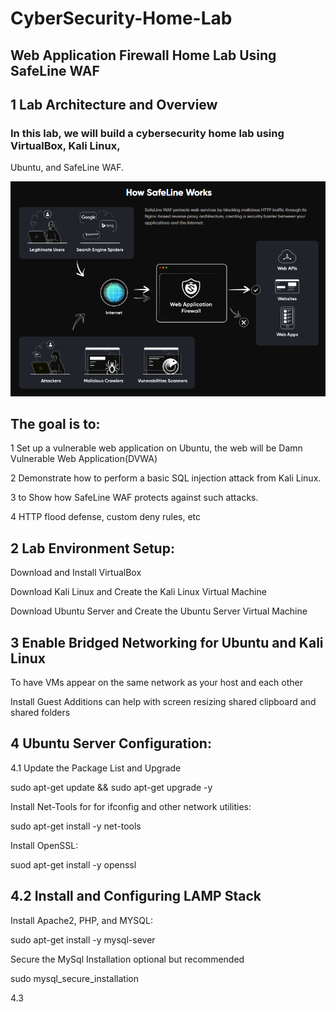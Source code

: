 
# CyberSecurity-Home-Lab
## Web Application Firewall Home Lab Using SafeLine WAF

## 1 Lab Architecture and Overview

### In this lab, we will build a cybersecurity home lab using VirtualBox, Kali Linux,
Ubuntu, and SafeLine WAF.


![image alt](https://github.com/Teddy-hub-oss/CyberSecurity-Home-Lab/blob/main/img.png?raw=true)




## The goal is to:

1 Set up a vulnerable web application on Ubuntu, the web will be Damn Vulnerable Web Application(DVWA)

2 Demonstrate how to perform a basic SQL injection attack from Kali Linux.

3 to Show how SafeLine WAF protects against such attacks.

4 HTTP flood defense, custom deny rules, etc







## 2 Lab Environment Setup: 

 Download and Install VirtualBox
 
  Download Kali Linux and Create the Kali Linux Virtual Machine
  
 Download Ubuntu Server and Create the Ubuntu Server Virtual Machine 


## 3 Enable Bridged Networking for Ubuntu and Kali Linux

To have VMs appear on the same network as your host and each other 

 Install Guest Additions can help with screen resizing shared clipboard and shared folders


## 4 Ubuntu Server Configuration:

4.1 Update the Package List and Upgrade

sudo apt-get update && sudo apt-get upgrade -y

Install Net-Tools for for ifconfig and other network utilities:

sudo apt-get install -y net-tools 

Install OpenSSL:

suod apt-get install -y openssl
 
## 4.2 Install and Configuring LAMP Stack

Install Apache2, PHP, and MYSQL:

sudo apt-get install -y mysql-sever

Secure the MySql Installation optional but recommended

sudo mysql_secure_installation

4.3 



